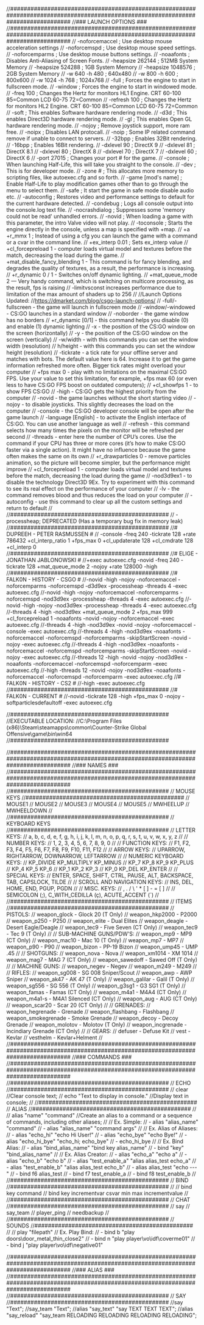 //##################################################################################################################################
//### LAUNCH OPTIONS ###
//##################################################################################################################################
// -noforcemaccel ; Use desktop mouse acceleration settings
// -noforcemspd ; Use desktop mouse speed settings.
// -noforcemparms ; Use desktop mouse buttons settings.
// -noaafonts ; Disables Anti-Aliasing of Screen Fonts.
// -heapsize 262144 ; 512MB System Memory
// -heapsize 524288 ; 1GB System Memory
// -heapsize 1048576 ; 2GB System Memory
// -w 640 -h 480 ; 640x480
// -w 800 -h 600 ; 800x600
// -w 1024 -h 768 ; 1024x768
// -full ; Forces the engine to start in fullscreen mode.
// -window ; Forces the engine to start in windowed mode.
// -freq 100 ; Changes the Hertz for monitors HL1 Engine. CRT 60-100 85=Common LCD 60-75 72=Common
// -refresh 100 ; Changes the Hertz for monitors HL2 Engine. CRT 60-100 85=Common LCD 60-75 72=Common
// -soft ; This enables Software hardware rendering mode.
// -d3d ; This enables Direct3D hardware rendering mode.
// -gl ; This enables Open GL hardware rendering mode.
// -nojoy ; Remove joystick support, more ram free.
// -noipx ; Disables LAN protocall.
// -noip ; Some IP related command remove if unable to connect to servers.
// -32bpp ; Enables 32Bit rendering.
// -16bpp ; Enables 16Bit rendering.
// -dxlevel 90 ; DirectX 9
// -dxlevel 81 ; DirectX 8.1
// -dxlevel 80 ; DirectX 8
// -dxlevel 70 ; DirectX 7
// -dxlevel 60 ; DirectX 6
// -port 27015 ; Changes your port # for the game.
// -console ; When launching Half-Life, this will take you straight to the console.
// -dev ; This is for developer mode.
// -zone # ; This allocates more memory to scripting files, like autoexec.cfg and so forth.
// -game [mod's name] ; Enable Half-Life to play modification games other than to go through the menu to select them.
// -safe ; It start the game in safe mode disable audio etc.
// -autoconfig ; Restores video and performance settings to default for the current hardware detected.
// -condebug ; Logs all console output into the console.log text file.
// -nocrashdialog ; Suppresses some 'memory could not be read' unhandled errors.
// -novid ; When loading a game with this parameter, the intro Valve video will not play.
// -toconsole ; Starts the engine directly in the console, unless a map is specified with +map.
// +a +r_mmx 1 ; Instead of using a cfg you can launch the game with a command or a cvar in the command line.
// +ex_interp 0.01 ; Sets ex_interp value
// +cl_forcepreload 1 - computer loads virtual model and textures before the match, decreasing the load during the game.
// +mat_disable_fancy_blending 1 - This command is for fancy blending, and degrades the quality of textures, as a result, the performance is increasing.
// +r_dynamic 0 / 1 - Switches on/off dynamic lighting.
// +mat_queue_mode 2 — Very handy command, which is switching on multicore processing, as the result, fps is raising
// -limitvsconst increases performance due to limitation of the max amount of shaders up to 256
//
//Launch Options Updated:
//https://dmarket.com/blog/csgo-launch-options/
// -full/-fullscreen - the game will launch in fullscreen mode
// -window/-windowed - CS:GO launches in a standard window
// -noborder - the game window has no borders
// +r_dynamic [0/1] - this command helps you disable (0) and enable (1) dynamic lighting
// -x - the position of the CS:GO window on the screen (horizontally)
// -y - the position of the CS:GO window on the screen (vertically)
// -w/width - with this commands you can set the window width (resolution)
// h/height - with this commands you can set the window height (resolution)
// -tickrate - a tick rate for your offline server and matches with bots. The default value here is 64. Increase it to get the game information refreshed more often. Bigger tick rates might overload your computer
// +fps max 0 - play with no limitations on the maximal CS:GO FPS. Use your value to set this limitation, for example, +fps max 60 (or even less to have CS:GO FPS boost on outdated computers);
// +cl_showfps 1 - to show FPS CS:GO
// -high - CS:GO gets the highest priority from the computer
// -novid - the game launches without the short starting video
// -nojoy - to disable joysticks. This slightly decreases the load on the computer
// -console - the CS:GO developer console will be open after the game launch
// -language [English] - to activate the English interface of CS:GO. You can use another language as well
// -refresh - this command selects how many times the pixels on the monitor will be refreshed per second
// -threads - enter here the number of CPU’s cores. Use the command if your CPU has three or more cores (it’s how to make CS:GO faster via a single action). It might have no influence because the game often makes the same on its own
// +r_drawparticles 0 - remove particles animation, so the picture will become simpler, but the performance might improve
// +cl_forcepreload 1 - computer loads virtual model and textures before the match, decreasing the load during the game
// -nod3d9ex1 - to disable the technology Direct3D 9Ex. Try to experiment with this command to see its real effect on the performance of your computer
// -lv - the command removes blood and thus reduces the load on your computer
// -autoconfig - use this command to clear up all the custom settings and return to default
//
//###############################################
// -processheap; DEPRECATED (Has a temporary bug fix in memory leak)
//###############################################
//# DUPREEH - PETER RASMUSSEN #
// -console -freq 240 -tickrate 128 +rate 786432 +cl_interp_ratio 1 +fps_max 0 +cl_updaterate 128 +cl_cmdrate 128 +cl_interp 0
//###############################################
//# ELIGE - JONATHAN JABLONOWSKI #
//+exec autoexec.cfg -novid -freq 240 -tickrate 128 +mat_queue_mode 2 -nojoy +rate 128000 -high
//###############################################
//# FALK0N - HISTORY - CSGO #
//-novid -high -nojoy -noforcemaccel -noforcemparms -noforcemspd -d3d9ex -processheap -threads 4 -exec autoexec.cfg
//-novid -high -nojoy -noforcemaccel -noforcemparms -noforcemspd -nod3d9ex -processheap -threads 4 -exec autoexec.cfg
//-novid -high -nojoy -nod3d9ex -processheap -threads 4 -exec autoexec.cfg
//-threads 4 -high -nod3d9ex +mat_queue_mode 2 +fps_max 999 +cl_forcepreload 1 -noaafonts -novid -nojoy -noforcemaccel -exec autoexec.cfg
//-threads 4 -high -nod3d9ex -novid -nojoy -noforcemaccel -console -exec autoexec.cfg
//-threads 4 -high -nod3d9ex -noaafonts -noforcemaccel -noforcemspd -noforcemparms -skipStartScreen -novid -nojoy -exec autoexec.cfg
//-threads 4 -high -nod3d9ex -noaafonts -noforcemaccel -noforcemspd -noforcemparms -skipStartScreen -novid -nojoy -exec autoexec.cfg
//-threads 12 -high -novid -nojoy -nod3d9ex -noaafonts -noforcemaccel -noforcemspd -noforcemparm -exec autoexec.cfg
//-high -threads 12 -novid -nojoy -nod3d9ex -noaafonts -noforcemaccel -noforcemspd -noforcemparm -exec autoexec.cfg
//# FALK0N - HISTORY - CS2 #
//-high -exec autoexec.cfg
//###############################################
//# FALK0N - CURRENT #
//-novid -tickrate 128 -high +fps_max 0 -nojoy -softparticlesdefaultoff -exec autoexec.cfg

//###############################################
//EXECUTABLE LOCATION:
//C:\Program Files (x86)\Steam\steamapps\common\Counter-Strike Global Offensive\game\bin\win64
//###############################################


//##################################################################################################################################
//### NAMES ###
//##################################################################################################################################
//###############################################
// MOUSE KEYS
//###############################################
// MOUSE1
// MOUSE2
// MOUSE3
// MOUSE4
// MOUSE5
// MWHEELUP
// MWHEELDOWN
//
//###############################################
// KEYBOARD KEYS
//###############################################
// LETTER KEYS:
//   a, b, c, d, e, f, g, h, i, j, k, l, m, n, o, p, q, r, s, t, u, v, w, x, y, z
//
// NUMBER KEYS:
//   1, 2, 3, 4, 5, 6, 7, 8, 9, 0
//
// FUNCTION KEYS:
//   F1, F2, F3, F4, F5, F6, F7, F8, F9, F10, F11, F12
//
// ARROW KEYS:
//   UPARROW, RIGHTARROW, DOWNARROW, LEFTARROW
//
// NUMERIC KEYBOARD KEYS:
//          KP_DIVIDE   KP_MULTIPLY   KP_MINUS
//   KP_7   KP_8        KP_9          KP_PLUS
//   KP_4   KP_5        KP_6
//   KP_1   KP_2        KP_3
//   KP_0               KP_DEL        KP_ENTER
//
// SPECIAL KEYS:
//   ENTER, SPACE, SHIFT, CTRL, PAUSE, ALT, BACKSPACE, TAB, CAPSLOCK, TILDE
//
// SCROLL AND NAVIGATION KEYS:
//   INS, DEL, HOME, END, PGUP, PGDN
//
// MISC. KEYS:
//   , . / \ ' * [ ] - = [ ]
//
//  SEMICOLON (;), C_WITH_CEDILLA (ç), ACUTE_ACCENT (´)
//
//###############################################
// ITEMS
//###############################################
// PISTOLS:
//   weapon_glock - Glock 20 (T Only)
//   weapon_hkp2000 - P2000
//   weapon_p250 - P250
//   weapon_elite - Dual Elites
//   weapon_deagle - Desert Eagle/Deagle
//   weapon_tec9 - Five Seven (CT Only)
//   weapon_tec9 - Tec 9 (T Only)
//
// SUB-MACHINE GUNS/PDW'S:
//   weapon_mp9 - MP9 (CT Only)
//   weapon_mac10 - Mac 10 (T Only)
//   weapon_mp7 - MP7
//   weapon_p90 - P90
//   weapon_bizon - PP-19 Bizon
//   weapon_ump45 - UMP .45
//
// SHOTGUNS:
//   weapon_nova - Nova
//   weapon_xm1014 - XM 1014
//   weapon_mag7 - MAG 7 (CT Only)
//   weapon_sawedoff - Sawed Off (T Only)
//
// MACHINE GUNS:
//   weapon_negev - Negev
//   weapon_m249 - M249
//
// RIFLES:
//   weapon_sg008 - SG 008 Sniper/Scout
//   weapon_awp - AWP Sniper
//   weapon_ak47 - AK 47 (T Only)
//   weapon_galilar - Galil (T Only)
//   weapon_sg556 - SG 556 (T Only)
//   weapon_g3sg1 - G3 SG1 (T Only)
//   weapon_famas - Famas (CT Only)
//   weapon_m4a1 - M4A4 (CT Only)
//   weapon_m4a1-s - M4A1 Silenced (CT Only)
//   weapon_aug - AUG (CT Only)
//   weapon_scar20 - Scar 20 (CT Only)
//
// GRENADES:
//   weapon_hegrenade - Grenade
//   weapon_flashbang - Flashbang
//   weapon_smokegrenade - Smoke Grenade
//   weapon_decoy - Decoy Grenade
//   weapon_molotov - Molotov (T Only)
//   weapon_incgrenade - Incindiary Grenade (CT Only)
//
// GEARS:
//   defuser - Defuse Kit
//   vest - Kevlar
//   vesthelm - Kevlar+Helment
//
//##################################################################################################################################
//### COMMANDS ###
//##################################################################################################################################
//###############################################
// ECHO
//###############################################
// clear //Clear console text;
// echo "Text to display in console." //Display text in console;
//
//###############################################
// ALIAS
//###############################################
//
// alias "name" "command" //Create an alias to a command or a sequence of commands, including other aliases;
//
//   Ex. Simple:
//    - alias "alias_name" "command"
//    - alias "alias_name" "command args"
//
//   Ex. Alias of Aliases:
//    - alias "echo_hi" "echo Hi User!"
//    - alias "echo_bye" "echo Bye!"
//    - alias "echo_hi_bye" "echo_hi; echo_bye"
//    - echo_hi_bye
//
//   Ex. Bind Alias:
//    - alias "bind_alias_name" "bind key alias_name"
//    - bind "key" "bind_alias_name"
//
//   Ex. Alias Creator:
//    - alias "echo_a" "echo a"
//    - alias "echo_b" "echo b"
//    - alias "test_enable_a" "alias alias_test echo_a"
//    - alias "test_enable_b" "alias alias_test echo_b"
//    - alias alias_test "echo ---"
//    - bind f6 alias_test
//    - bind f7 test_enable_a
//    - bind f8 test_enable_b
//
//###############################################
// BIND
//###############################################
//
// bind key command
// bind key incrementvar csvar min max incrementvalue
//
//###############################################
// CHAT
//###############################################
// say
// say_team
// player_ping
// needbackup
//
//###############################################
// SOUNDS
//###############################################
//
// play "filepath"
//   Ex. Play Bind:
//    - bind b "play doors\door_metal_thin_close2"
//    - bind n "play player\vo\idf\coverme01"
//    - bind j "play player\vo\idf\negative01"

//##################################################################################################################################
//### ALIAS ###
//##################################################################################################################################
//###############################################
// SAY
//###############################################
//say "Text";
//say_team "Text";
//alias "say_text" "say TEXT TEXT TEXT";
//alias "say_reload" "say_team RELOADING RELOADING RELOADING RELOADING";